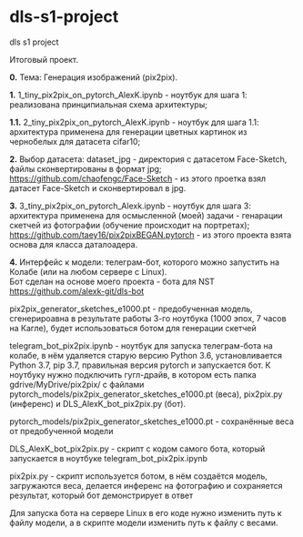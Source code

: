# dls-s1-project
dls s1 project

Итоговый проект.

**0.** Тема: Генерация изображений (pix2pix).

**1.** 1_tiny_pix2pix_on_pytorch_AlexK.ipynb - ноутбук для шага 1: реализована принципиальная схема архитектуры;

**1.1.** 2_tiny_pix2pix_on_pytorch_AlexK.ipynb - ноутбук для шага 1.1: архитектура применена для генерации цветных картинок из чернобелых для датасета cifar10;

**2.** Выбор датасета: dataset_jpg - директория с датасетом Face-Sketch, файлы сконвертированы в формат jpg;  
https://github.com/chaofengc/Face-Sketch - из этого проетка взял датасет Face-Sketch и сконвертировал в jpg.

**3.** 3_tiny_pix2pix_on_pytorch_Alexk.ipynb - ноутбук для шага 3: архитектура применена для осмысленной (моей) задачи - генарации скетчей из фотографии (обучение происходит на портретах);  
https://github.com/taey16/pix2pixBEGAN.pytorch - из этого проекта взята основа для класса даталоадера.

**4.** Интерфейс к модели: телеграм-бот, которого можно запустить на Колабе (или на любом сервере с Linux).  
Бот сделан на основе моего проекта - бота для NST https://github.com/alexk-git/dls-bot 

pix2pix_generator_sketches_e1000.pt - предобученная модель, сгенерироавна в результате работы 3-го ноутбука (1000 эпох, 7 часов на Кагле), будет использоваться ботом для генерации скетчей

telegram_bot_pix2pix.ipynb - ноутбук для запуска телеграм-бота на колабе, в нём удаляется старую версию Python 3.6, установливается Python 3.7, pip 3.7, правильная версия pytorch и запускается бот. К ноутбуку нужно подключить гугл-драйв, в котором есть папка gdrive/MyDrive/pix2pix/ с файлами pytorch_models/pix2pix_generator_sketches_e1000.pt (веса), pix2pix.py (инференс) и DLS_AlexK_bot_pix2pix.py (бот).

pytorch_models/pix2pix_generator_sketches_e1000.pt - сохранённые веса от предобученной модели

DLS_AlexK_bot_pix2pix.py - скрипт с кодом самого бота, который запускается в ноутбуке telegram_bot_pix2pix.ipynb

pix2pix.py - скрипт используется ботом, в нём создаётся модель, загружаются веса, делается инференс на фотографию и сохраняется результат, который бот демонстрирует в ответ

Для запуска бота на сервере Linux в его коде нужно изменить путь к файлу модели, а в скрипте модели изменить путь к файлу с весами.
